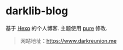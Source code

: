 # darklib-blog
基于 [Hexo](https://hexo.io/) 的个人博客. 主题使用 [pure](https://github.com/cofess/hexo-theme-pure) 修改.
> 网站地址：https://www.darkreunion.me
